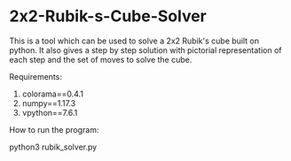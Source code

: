 # 2x2-Rubik-s-Cube-Solver
This is a tool which can be used to solve a 2x2 Rubik's cube built on python. It also gives a step by step solution with pictorial representation of each step and the set of moves to solve the cube.

Requirements:

1. colorama==0.4.1
2. numpy==1.17.3
3. vpython==7.6.1

How to run the program:

python3 rubik_solver.py
